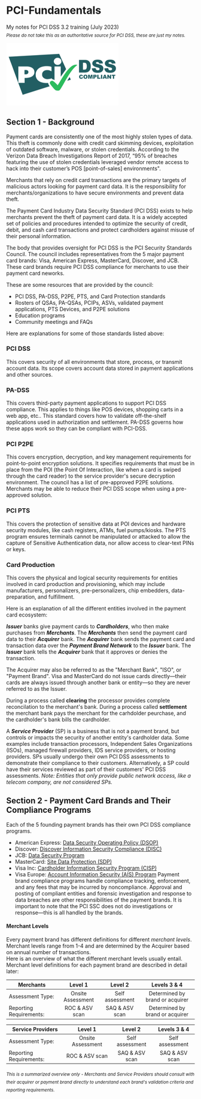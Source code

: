 # PCI-Fundamentals
My notes for PCI DSS 3.2 training (July 2023)  
<sub>_Please do not take this as an authoritative source for PCI DSS, these are just my notes._</sub>

![PCI Logo](Logo.png)

## Section 1 - Background
Payment cards are consistently one of the most highly stolen types of data. This theft is commonly done with credit card skimming devices, exploitation of outdated software, malware, or stolen credentials. According to the Verizon Data Breach Investigations Report of 2017, “95% of breaches featuring the use of stolen credentials leveraged vendor remote access to hack into their customer’s POS [point-of-sales] environments".  

Merchants that rely on credit card transactions are the primary targets of malicious actors looking for payment card data. It is the responsibility for merchants/organizations to have secure environments and prevent data theft.  

The Payment Card Industry Data Security Standard (PCI DSS) exists to help merchants prevent the theft of payment card data. It is a widely accepted set of policies and procedures intended to optimize the security of credit, debit, and cash card transactions and protect cardholders against misuse of their personal information.  

The body that provides oversight for PCI DSS is the PCI Security Standards Council. The council includes representatives from the 5 major payment card brands: Visa, American Express, MasterCard, Discover, and JCB. These card brands require PCI DSS compliance for merchants to use their payment card neworks.  

These are some resources that are provided by the council:
- PCI DSS, PA-DSS, P2PE, PTS, and Card Protection standards
- Rosters of QSAs, PA-QSAs, PCIPs, ASVs, validated payment applications, PTS Devices, and P2PE solutions
- Education programs
- Community meetings and FAQs  

Here are explanations for some of those standards listed above:  
### PCI DSS  
This covers security of all environments that store, process, or transmit account data. Its scope covers account data stored in payment applications and other sources.  

### PA-DSS  
This covers third-party payment applications to support PCI DSS compliance. This applies to things like POS devices, shopping carts in a web app, etc.. This standard covers how to validate off-the-shelf applications used in authorization and settlement. PA-DSS governs how these apps work so they can be compliant with PCI-DSS.  

### PCI P2PE  
This covers encryption, decryption, and key management requirements for point-to-point encryption solutions. It specifies requirements that must be in place from the POI (the Point Of Interaction, like when a card is swiped through the card reader) to the service provider's secure decryption environment. The council has a list of pre-approved P2PE solutions. Merchants may be able to reduce their PCI DSS scope when using a pre-approved solution.  

### PCI PTS  
This covers the protection of sensitive data at POI devices and hardware security modules, like cash registers, ATMs, fuel pumps/kiosks. The PTS program ensures terminals cannot be manipulated or attacked to allow the capture of Sensitive Authentication data, nor allow access to clear-text PINs or keys.  

### Card Production  
This covers the physical and logical security requirements for entities involved in card production and provisioning, which may include manufacturers, personalizers, pre-personalizers, chip embedders, data-preparation, and fulfillment.  

Here is an explanation of all the different entities involved in the payment card ecosystem:  

_**Issuer**_ banks give payment cards to **_Cardholders_**, who then make purchases from _**Merchants**_. The _**Merchants**_ then send the payment card data to their _**Acquirer**_ bank. The _**Acquirer**_ bank sends the payment card and transaction data over the _**Payment Brand Network**_ to the _**Issuer**_ bank. The _**Issuer**_ bank tells the _**Acquirer**_ bank that it approves or denies the transaction.

The Acquirer may also be referred to as the "Merchant Bank", "ISO", or "Payment Brand". Visa and MasterCard do not issue cards directly—their cards are always issued through another bank or entity—so they are never referred to as the Issuer.

During a process called **clearing** the processor provides complete reconcilation to the merchant's bank.
During a process called **settlement** the merchant bank pays the merchant for the carhdolder peurchase, and the cardholder's bank bills the cardholder.

A _**Service Provider**_ (SP) is a business that is not a payment brand, but controls or impacts the security of another entity's cardholder data. Some examples include transaction processors, Independent Sales Organizations (ISOs), managed firewall providers, IDS service providers, or hosting providers. SPs usually undergo their own PCI DSS assessments to demonstrate their compliance to their customers. Alternatively, a SP could have their services reviewed as part of their customers' PCI DSS assessments. _Note: Entities that only provide public network access, like a telecom company, are not considered SPs._ 


## Section 2 - Payment Card Brands and Their Compliance Programs  
Each of the 5 founding payment brands has their own PCI DSS compliance programs.
- American Express: [Data Security Operating Policy (DSOP)](https://www.americanexpress.com/content/dam/amex/us/merchant/new-data-security/DSOP_Oct2020_US_EN.pdf)
- Discover: [Discover Information Security Compliance (DISC)](https://www.discoverglobalnetwork.com/solutions/pci-compliance/discover-information-security-compliance/)
- JCB: [Data Security Program](https://www.global.jcb/en/products/security/data-security-program/index.html)
- MasterCard: [Site Data Protection (SDP)](https://www.mastercard.us/en-us/business/overview/safety-and-security/security-recommendations/site-data-protection-PCI.html)
- Visa Inc: [Cardholder Information Security Program (CISP)](https://usa.visa.com/partner-with-us/pci-dss-compliance-information.html)
- Visa Europe: [Account Information Security (AIS) Program](https://bm.visa.com/run-your-business/small-business/information-security/ais-program.html)
Payment brand compliance programs handle compliance tracking, enforcement, and any fees that may be incurred by noncompliance. Approval and posting of compliant entities and forensic investigation and response to data breaches are other responsibilities of the payment brands. It is important to note that the PCI SSC does not do investigations or response—this is all handled by the brands.

#### Merchant Levels
Every payment brand has different definitions for different *merchant levels*. Merchant levels range from 1-4 and are determined by the Acquirer based on annual number of transactions.  
Here is an overview of what the different merchant levels usually entail. Merchant level definitions for each payment brand are described in detail later:

|Merchants               | Level 1          | Level 2       | Levels 3 & 4                  |
|------------------------|:----------------:|:-------------:|:-----------------------------:|
| Assessment Type:       | Onsite Assessment|Self assessment|Determined by brand or acquirer|
| Reporting Requirements:| ROC & ASV scan   |SAQ & ASV scan |Determined by brand or acquirer|

|Service Providers       | Level 1          | Level 2       | Levels 3 & 4  |
|------------------------|:----------------:|:-------------:|:-------------:|
| Assessment Type:       | Onsite Assessment|Self assessment|Self assessment|
| Reporting Requirements:| ROC & ASV scan   |SAQ & ASV scan |SAQ & ASV scan |
_<sub>This is a summarized overview only - Merchants and Service Providers should consult with their acquirer or payment brand directly to understand each brand's validation criteria and reporting requirements.</sub>_
